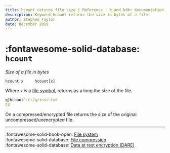 ```yaml
---
title: hcount returns file size | Reference | q and kdb+ documentation
description: Keyword hcount returns the size in bytes of a file
author: Stephen Taylor
date: December 2019
---
```

# :fontawesome-solid-database: `hcount`



_Size of a file in bytes_

```syntax
hcount x     hcount[x]
```

Where `x` is a [file symbol](../basics/glossary.md#file-symbol), 
returns as a long the size of the file.

```q
q)hcount`:c:/q/test.txt
42
```

On a compressed/encrypted file returns the size of the original uncompressed/unencrypted file.

----
:fontawesome-solid-book-open:
[File system](../basics/files.md)
<br>
:fontawesome-solid-database:
[File compression](../kb/file-compression.md)
<br>
:fontawesome-solid-database:
[Data at rest encryption (DARE)](../kb/dare.md)
